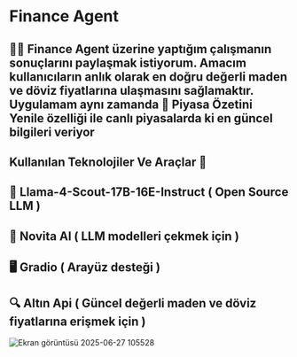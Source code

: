 # Finance Agent
## 👋🚀 Finance Agent üzerine yaptığım çalışmanın sonuçlarını paylaşmak istiyorum. Amacım kullanıcıların anlık olarak en doğru değerli maden ve döviz fiyatlarına ulaşmasını sağlamaktır. Uygulamam aynı zamanda 🔄 Piyasa Özetini Yenile özelliği ile canlı piyasalarda ki en güncel bilgileri veriyor



## Kullanılan Teknolojiler Ve Araçlar 🔧



## 🦙 Llama-4-Scout-17B-16E-Instruct ( Open Source LLM )



## 🤖 Novita Al ( LLM modelleri çekmek için )



## 🖥 Gradio ( Arayüz desteği ) 



## 🔍 Altın Api ( Güncel değerli maden ve döviz fiyatlarına erişmek için )

![Ekran görüntüsü 2025-06-27 105528](https://github.com/user-attachments/assets/2ad9cb29-45ac-400c-9dee-3be448eb210a)



